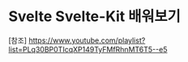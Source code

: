 # Svelte Svelte-Kit 배워보기
[참조] https://www.youtube.com/playlist?list=PLq30BP0TIcqXP149TyFMfRhnMT6T5--e5
